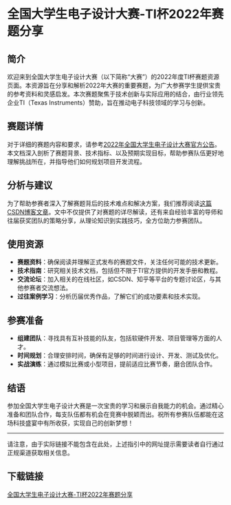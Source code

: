 # 全国大学生电子设计大赛-TI杯2022年赛题分享

## 简介
欢迎来到全国大学生电子设计大赛（以下简称“大赛”）的2022年度TI杯赛题资源页面。本资源旨在分享和解析2022年大赛的重要赛题，为广大参赛学生提供宝贵的参考资料和灵感启发。本次赛题聚焦于技术创新与实际应用的结合，由行业领先企业TI（Texas Instruments）赞助，旨在推动电子科技领域的学习与创新。

## 赛题详情
对于详细的赛题内容和要求，请参考[2022年全国大学生电子设计大赛官方公告](https://请注意，此处应替换为实际阅读的官方文档或说明，但在Markdown中不直接插入链接)。本文档深入剖析了赛题背景、技术指标、以及预期实现目标，帮助参赛队伍更好地理解挑战所在，并指导他们如何规划项目开发流程。

## 分析与建议
为了帮助参赛者深入了解赛题背后的技术难点和解决方案，我们推荐阅读[这篇CSDN博客文章](https://blog.csdn.net/m0_65066988/article/details/137727999)。文中不仅提供了对赛题的详尽解读，还有来自经验丰富的导师和往届获奖团队的策略分享，从理论知识到实践技巧，全方位助力参赛团队。

## 使用资源
- **赛题资料**：确保阅读并理解正式发布的赛题文件，关注任何可能的技术更新。
- **技术指南**：研究相关技术文档，包括但不限于TI官方提供的开发手册和教程。
- **交流论坛**：加入相关的在线社区，如CSDN、知乎等平台的专题讨论区，与其他参赛者交流想法。
- **过往案例学习**：分析历届优秀作品，了解它们的成功要素和技术实现。

## 参赛准备
- **组建团队**：寻找具有互补技能的队友，包括软硬件开发、项目管理等方面的人才。
- **时间规划**：合理安排时间，确保有足够的时间进行设计、开发、测试及优化。
- **实战演练**：通过模拟比赛或小型项目，提前适应比赛节奏，磨合团队合作。

## 结语
参加全国大学生电子设计大赛是一次宝贵的学习和展示自我能力的机会。通过精心准备和团队合作，每支队伍都有机会在竞赛中脱颖而出。祝所有参赛队伍都能在这场科技盛宴中有所收获，实现自己的创新梦想！

---

请注意，由于实际链接不能包含在此处，上述指引中的网址提示需要读者自行通过正规渠道获取相关信息。

## 下载链接

[全国大学生电子设计大赛-TI杯2022年赛题分享](https://pan.quark.cn/s/5fed56ff1c17)